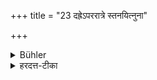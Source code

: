 +++
title = "23 दह्रेऽपररात्रे स्तनयित्नुना"

+++

<details><summary>Bühler</summary>

24. If it thunders in the second part of the third watch of the night, (he shall not study during the following day or evening).
</details>

<details><summary>हरदत्त-टीका</summary>

## सूत्रम्
दह्रेऽपररात्रे स्तनयित्नुना ॥ २३ ॥  
## टिप्पनी
रात्रेस् तृतीयो भागः सर्वो ऽपररात्रः। तस्य त्रेधा विभक्तस्याद्योंऽशो महारात्रः। अन्त्यो दह्रः । तस्मिन् दह्रेऽपररात्रे स्तनयित्नुना निमित्तेन सप्रदोषमहरनध्यायः ॥ २३ ॥
</details>
